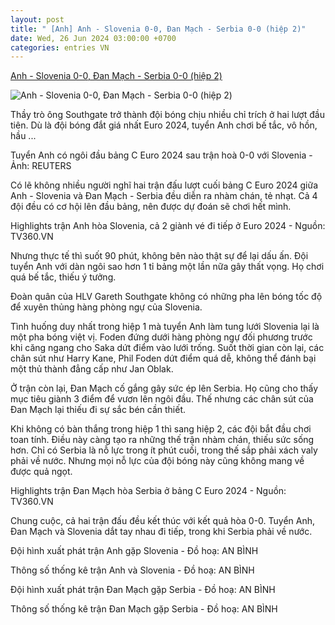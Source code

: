 ```yaml
---
layout: post
title: " [Anh] Anh - Slovenia 0-0, Đan Mạch - Serbia 0-0 (hiệp 2)"
date: Wed, 26 Jun 2024 03:00:00 +0700
categories: entries VN
---
```

[Anh - Slovenia 0-0, Đan Mạch - Serbia 0-0 (hiệp 2)](https://tuoitre.vn/anh-slovenia-0-0-dan-mach-serbia-0-0-hiep-2-20240625222356929.htm)

![Anh - Slovenia 0-0, Đan Mạch - Serbia 0-0 (hiệp 2)](https://cdn1.tuoitre.vn/zoom/600_315/471584752817336320/2024/6/26/2024-06-25t202706z1272346980up1ek6p1kt4gqrtrmadp3soccer-euro-eng-svn-report-17193496962431988037165-44-4-1004-1837-crop-17193499836341117872421.jpg)

Thầy trò ông Southgate trở thành đội bóng chịu nhiều chỉ trích ở hai lượt đầu tiên. Dù là đội bóng đắt giá nhất Euro 2024, tuyển Anh chơi bế tắc, vô hồn, hầu ...

Tuyển Anh có ngôi đầu bảng C Euro 2024 sau trận hoà 0-0 với Slovenia - Ảnh: REUTERS

Có lẽ không nhiều người nghĩ hai trận đấu lượt cuối bảng C Euro 2024 giữa Anh - Slovenia và Đan Mạch - Serbia đều diễn ra nhàm chán, tẻ nhạt. Cả 4 đội đều có cơ hội lên đầu bảng, nên được dự đoán sẽ chơi hết mình.

Highlights trận Anh hòa Slovenia, cả 2 giành vé đi tiếp ở Euro 2024 - Nguồn: TV360.VN

Nhưng thực tế thì suốt 90 phút, không bên nào thật sự để lại dấu ấn. Đội tuyển Anh với dàn ngôi sao hơn 1 tỉ bảng một lần nữa gây thất vọng. Họ chơi quá bế tắc, thiếu ý tưởng.

Đoàn quân của HLV Gareth Southgate không có những pha lên bóng tốc độ để xuyên thủng hàng phòng ngự của Slovenia.

Tình huống duy nhất trong hiệp 1 mà tuyển Anh làm tung lưới Slovenia lại là một pha bóng việt vị. Foden đứng dưới hàng phòng ngự đối phương trước khi căng ngang cho Saka dứt điểm vào lưới trống. Suốt thời gian còn lại, các chân sút như Harry Kane, Phil Foden dứt điểm quá dễ, không thể đánh bại một thủ thành đẳng cấp như Jan Oblak.

Ở trận còn lại, Đan Mạch cố gắng gây sức ép lên Serbia. Họ cũng cho thấy mục tiêu giành 3 điểm để vươn lên ngôi đầu. Thế nhưng các chân sút của Đan Mạch lại thiếu đi sự sắc bén cần thiết.

Khi không có bàn thắng trong hiệp 1 thì sang hiệp 2, các đội bắt đầu chơi toan tính. Điều này càng tạo ra những thế trận nhàm chán, thiếu sức sống hơn. Chỉ có Serbia là nỗ lực trong ít phút cuối, trong thế sắp phải xách valy phải về nước. Nhưng mọi nỗ lực của đội bóng này cũng không mang về được quả ngọt.

Highlights trận Đan Mạch hòa Serbia ở bảng C Euro 2024 - Nguồn: TV360.VN

Chung cuộc, cả hai trận đấu đều kết thúc với kết quả hòa 0-0. Tuyển Anh, Đan Mạch và Slovenia dắt tay nhau đi tiếp, trong khi Serbia phải về nước.

Đội hình xuất phát trận Anh gặp Slovenia - Đồ hoạ: AN BÌNH

Thông số thống kê trận Anh và Slovenia - Đồ hoạ: AN BÌNH

Đội hình xuất phát trận Đan Mạch gặp Serbia - Đồ hoạ: AN BÌNH

Thông số thống kê trận Đan Mạch gặp Serbia - Đồ hoạ: AN BÌNH

